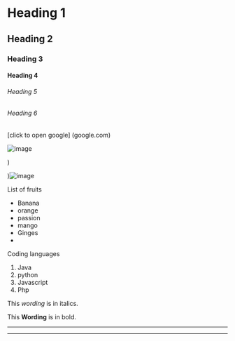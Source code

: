 <!--Headings-->
# Heading 1

## Heading 2

### Heading 3

#### Heading 4

###### Heading 5

###### Heading 6

<!--Links-->
[click to open google] (google.com)

<!--Italanta kakunma-->


![image](https://avatars.githubusercontent.com/u/93641986?v=4)


<!--kakuma italanta-->)

)![image](https://avatars.githubusercontent.com/u/93641986?v=4)

<!--unordered list-->
List of fruits
* Banana
* orange
* passion
* mango
* Ginges
* 

<!--ordered list-->
Coding  languages
1.  Java
2.  python
3.  Javascript
4. Php

<!--Italics-->
This *wording* is in italics.
<!--Bold-->
This **Wording** is in bold.

<!--Horizontal lines-->
---
___
